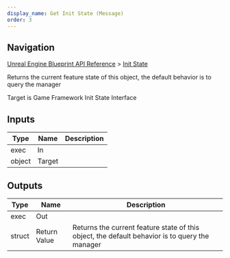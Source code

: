 ```yaml
---
display_name: Get Init State (Message)
order: 3
---
```

## Navigation

[Unreal Engine Blueprint API Reference](https://dev.epicgames.com/documentation/en-us/unreal-engine/BlueprintAPI) > [Init State](https://dev.epicgames.com/documentation/en-us/unreal-engine/BlueprintAPI/InitState)

Returns the current feature state of this object, the default behavior is to query the manager

Target is Game Framework Init State Interface

## Inputs

| Type | Name | Description |
| --- | --- | --- |
| exec | In |  |
| object | Target |  |

## Outputs

| Type | Name | Description |
| --- | --- | --- |
| exec | Out |  |
| struct | Return Value | Returns the current feature state of this object, the default behavior is to query the manager |
